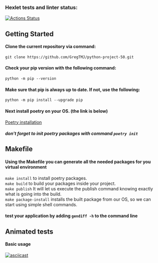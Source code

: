 ### Hexlet tests and linter status:
[![Actions Status](https://github.com/GregTMJ/python-project-50/workflows/hexlet-check/badge.svg)](https://github.com/GregTMJ/python-project-50/actions)


## Getting Started

#### Clone the current repository via command:
```git clone https://github.com/GregTMJ/python-project-50.git```

#### Check your pip version with the following command:
```python -m pip --version```

#### Make sure that pip is always up to date. If not, use the following:
```python -m pip install --upgrade pip```

#### Next install poetry on your OS. (the link is below)
[Poetry installation](https://python-poetry.org/docs/)
##### don't forget to init poetry packages with command ```poetry init```


## Makefile

#### Using the Makefile you can generate all the needed packages for you virtual environment
```make install``` to install poetry packages. \
```make build``` to build your packages inside your project. \
```make publish``` It will let us execute the publish command knowing exactly what is going into the build. \
```make package-install``` installs the built package from our OS, so we can start using simple shell commands.

#### test your application by adding ```gendiff -h``` to the command line
###

## Animated tests
#### Basic usage
[![asciicast](https://asciinema.org/a/525539.svg)](https://asciinema.org/a/525539)